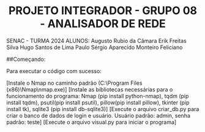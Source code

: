 <h1 align="center"> PROJETO INTEGRADOR - GRUPO 08 - ANALISADOR DE REDE </h1>

SENAC - TURMA 2024
ALUNOS:
Augusto Rubio da Câmara
Erik Freitas Silva
Hugo Santos de Lima
Paulo Sérgio Aparecido Monteiro Feliciano

##Começando:

Para executar o código com sucesso:

[Instale o Nmap no caminho padrão (C:\Program Files (x86)\Nmap\nmap.exe)]
[Instale as bibliotecas necessárias para o funcionamento do programa: Nmap (pip install python-nmap), tqdm (pip install tqdm), psutil(pip install psutil), pillow(pip install pillow), tkinter (pip install tk), sqlite3 (pip install db-sqlite3)]
[Execute o arquivo criar_db.py para criar o banco de dados de login e usuário. Usuário padrão: admin, senha padrão: teste]
[Execute o arquivo visual.py para iniciar o programa]